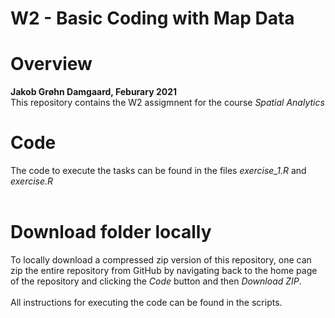 # W2 - Basic Coding with Map Data

# Overview 

**Jakob Grøhn Damgaard, Feburary 2021** <br/>
This repository contains the W2 assigmnent for the course *Spatial Analytics*

# Code
The code to execute the tasks can be found in the files *exercise_1.R* and *exercise.R*<br/>
<br/>

# Download folder locally
To locally download a compressed zip version of this repository, one can zip the entire repository from GitHub by navigating back to the home page of the repository and clicking the *Code* button and then *Download ZIP*. <br/>
<br>
All instructions for executing the code can be found in the scripts.

